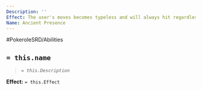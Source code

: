 ```yaml
---
Description: ''
Effect: The user's moves becomes typeless and will always hit regardless of abilities.
Name: Ancient Presence
---
```


#PokeroleSRD/Abilities

## `= this.name`

> *`= this.Description`*

**Effect:** `= this.Effect`